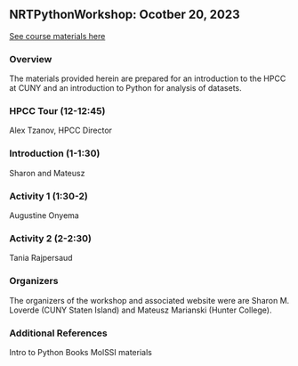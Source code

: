 ## NRTPythonWorkshop: Ocotber 20, 2023

[See course materials here](https://)

### Overview
The materials provided herein are prepared for an introduction to the HPCC at CUNY and an introduction to Python for analysis of datasets.

### HPCC Tour (12-12:45)
Alex Tzanov, HPCC Director

### Introduction (1-1:30)
Sharon and Mateusz

### Activity 1 (1:30-2)
Augustine Onyema

### Activity 2 (2-2:30)
Tania Rajpersaud

### Organizers
The organizers of the workshop and associated website were are Sharon M. Loverde (CUNY Staten Island) and Mateusz Marianski (Hunter College).

### Additional References
Intro to Python Books
MolSSI materials
